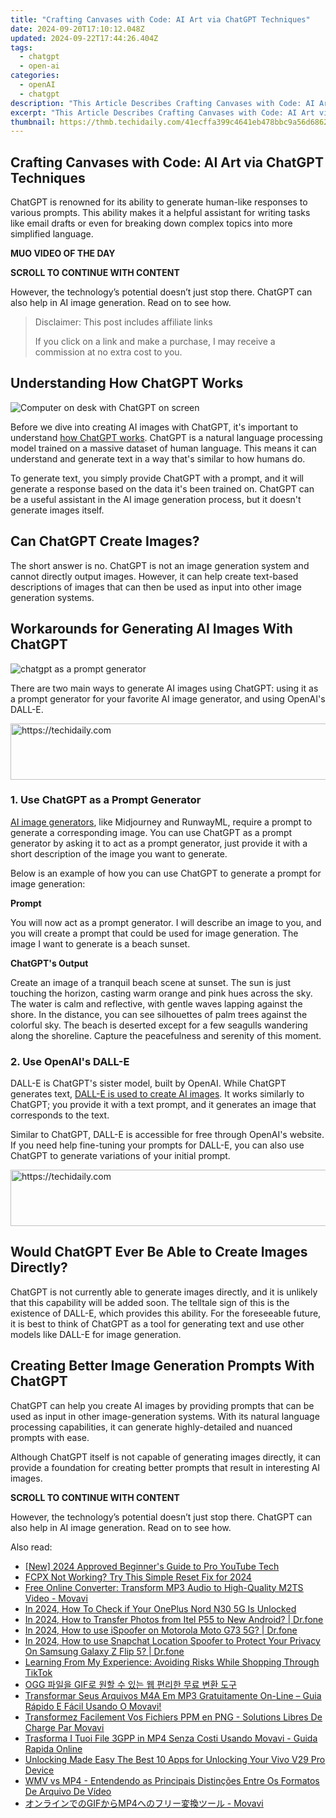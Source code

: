 ```yaml
---
title: "Crafting Canvases with Code: AI Art via ChatGPT Techniques"
date: 2024-09-20T17:10:12.048Z
updated: 2024-09-22T17:44:26.404Z
tags:
  - chatgpt
  - open-ai
categories:
  - openAI
  - chatgpt
description: "This Article Describes Crafting Canvases with Code: AI Art via ChatGPT Techniques"
excerpt: "This Article Describes Crafting Canvases with Code: AI Art via ChatGPT Techniques"
thumbnail: https://thmb.techidaily.com/41ecffa399c4641eb478bbc9a56d686246cf56f4215b22a2996b87e8b085b0a4.jpg
---
```


## Crafting Canvases with Code: AI Art via ChatGPT Techniques

 ChatGPT is renowned for its ability to generate human-like responses to various prompts. This ability makes it a helpful assistant for writing tasks like email drafts or even for breaking down complex topics into more simplified language.

**MUO VIDEO OF THE DAY**

**SCROLL TO CONTINUE WITH CONTENT**

 However, the technology’s potential doesn’t just stop there. ChatGPT can also help in AI image generation. Read on to see how.

>  Disclaimer: This post includes affiliate links
>
>  If you click on a link and make a purchase, I may receive a commission at no extra cost to you.
>

## Understanding How ChatGPT Works

![Computer on desk with ChatGPT on screen](https://static1.makeuseofimages.com/wordpress/wp-content/uploads/2023/04/chatgpt-computer.jpg)

 Before we dive into creating AI images with ChatGPT, it's important to understand [how ChatGPT works](https://www.makeuseof.com/how-does-chatgpt-work/). ChatGPT is a natural language processing model trained on a massive dataset of human language. This means it can understand and generate text in a way that's similar to how humans do.

 To generate text, you simply provide ChatGPT with a prompt, and it will generate a response based on the data it's been trained on. ChatGPT can be a useful assistant in the AI image generation process, but it doesn't generate images itself.

## Can ChatGPT Create Images?

 The short answer is no. ChatGPT is not an image generation system and cannot directly output images. However, it can help create text-based descriptions of images that can then be used as input into other image generation systems.

## Workarounds for Generating AI Images With ChatGPT

![chatgpt as a prompt generator](https://static1.makeuseofimages.com/wordpress/wp-content/uploads/2023/05/chatgpt-as-a-prompt-generator.jpg)

 There are two main ways to generate AI images using ChatGPT: using it as a prompt generator for your favorite AI image generator, and using OpenAI's DALL-E.

<!-- affiliate ads begin -->
<a href="https://appsumo.8odi.net/c/5597632/2052063/7443" target="_top" id="2052063">
  <img src="//a.impactradius-go.com/display-ad/7443-2052063" border="0" alt="https://techidaily.com" width="728" height="90"/>
</a>
<img height="0" width="0" src="https://appsumo.8odi.net/i/5597632/2052063/7443" style="position:absolute;visibility:hidden;" border="0" />
<!-- affiliate ads end -->

### 1\. Use ChatGPT as a Prompt Generator

[AI image generators](https://www.makeuseof.com/ai-text-to-art-generators/), like Midjourney and RunwayML, require a prompt to generate a corresponding image. You can use ChatGPT as a prompt generator by asking it to act as a prompt generator, just provide it with a short description of the image you want to generate.

 Below is an example of how you can use ChatGPT to generate a prompt for image generation:

**Prompt**

You will now act as a prompt generator. I will describe an image to you, and you will create a prompt that could be used for image generation. The image I want to generate is a beach sunset.

**ChatGPT's Output**

Create an image of a tranquil beach scene at sunset. The sun is just touching the horizon, casting warm orange and pink hues across the sky. The water is calm and reflective, with gentle waves lapping against the shore. In the distance, you can see silhouettes of palm trees against the colorful sky. The beach is deserted except for a few seagulls wandering along the shoreline. Capture the peacefulness and serenity of this moment.

### 2\. Use OpenAI's DALL-E

 DALL-E is ChatGPT's sister model, built by OpenAI. While ChatGPT generates text, [DALL-E is used to create AI images](https://www.makeuseof.com/what-is-dall-e-ai-image-generator/). It works similarly to ChatGPT; you provide it with a text prompt, and it generates an image that corresponds to the text.

 Similar to ChatGPT, DALL-E is accessible for free through OpenAI's website. If you need help fine-tuning your prompts for DALL-E, you can also use ChatGPT to generate variations of your initial prompt.

<!-- affiliate ads begin -->
<a href="https://appsumo.8odi.net/c/5597632/2105870/7443" target="_top" id="2105870">
  <img src="//a.impactradius-go.com/display-ad/7443-2105870" border="0" alt="https://techidaily.com" width="728" height="90"/>
</a>
<img height="0" width="0" src="https://appsumo.8odi.net/i/5597632/2105870/7443" style="position:absolute;visibility:hidden;" border="0" />
<!-- affiliate ads end -->

## Would ChatGPT Ever Be Able to Create Images Directly?

 ChatGPT is not currently able to generate images directly, and it is unlikely that this capability will be added soon. The telltale sign of this is the existence of DALL-E, which provides this ability. For the foreseeable future, it is best to think of ChatGPT as a tool for generating text and use other models like DALL-E for image generation.

## Creating Better Image Generation Prompts With ChatGPT

 ChatGPT can help you create AI images by providing prompts that can be used as input in other image-generation systems. With its natural language processing capabilities, it can generate highly-detailed and nuanced prompts with ease.

 Although ChatGPT itself is not capable of generating images directly, it can provide a foundation for creating better prompts that result in interesting AI images.

**SCROLL TO CONTINUE WITH CONTENT**

 However, the technology’s potential doesn’t just stop there. ChatGPT can also help in AI image generation. Read on to see how.

<ins class="adsbygoogle"
     style="display:block"
     data-ad-format="autorelaxed"
     data-ad-client="ca-pub-7571918770474297"
     data-ad-slot="1223367746"></ins>

<ins class="adsbygoogle"
     style="display:block"
     data-ad-client="ca-pub-7571918770474297"
     data-ad-slot="8358498916"
     data-ad-format="auto"
     data-full-width-responsive="true"></ins>

<span class="atpl-alsoreadstyle">Also read:</span>
<div><ul>
<li><a href="https://youtube-web.techidaily.com/024-approved-beginners-guide-to-pro-youtube-tech/"><u>[New] 2024 Approved Beginner's Guide to Pro YouTube Tech</u></a></li>
<li><a href="https://ai-vdieo-software.techidaily.com/fcpx-not-working-try-this-simple-reset-fix-for-2024/"><u>FCPX Not Working? Try This Simple Reset Fix for 2024</u></a></li>
<li><a href="https://tech-savvy.techidaily.com/free-online-converter-transform-mp3-audio-to-high-quality-m2ts-video-movavi/"><u>Free Online Converter: Transform MP3 Audio to High-Quality M2TS Video - Movavi</u></a></li>
<li><a href="https://sim-unlock.techidaily.com/in-2024-how-to-check-if-your-oneplus-nord-n30-5g-is-unlocked-by-drfone-android/"><u>In 2024, How To Check if Your OnePlus Nord N30 5G Is Unlocked</u></a></li>
<li><a href="https://android-transfer.techidaily.com/in-2024-how-to-transfer-photos-from-itel-p55-to-new-android-drfone-by-drfone-transfer-from-android-transfer-from-android/"><u>In 2024, How to Transfer Photos from Itel P55 to New Android? | Dr.fone</u></a></li>
<li><a href="https://android-pokemon-go.techidaily.com/in-2024-how-to-use-ispoofer-on-motorola-moto-g73-5g-drfone-by-drfone-virtual-android/"><u>In 2024, How to use iSpoofer on Motorola Moto G73 5G? | Dr.fone</u></a></li>
<li><a href="https://phone-solutions.techidaily.com/in-2024-how-to-use-snapchat-location-spoofer-to-protect-your-privacy-on-samsung-galaxy-z-flip-5-drfone-by-drfone-virtual-android/"><u>In 2024, How to use Snapchat Location Spoofer to Protect Your Privacy On Samsung Galaxy Z Flip 5? | Dr.fone</u></a></li>
<li><a href="https://techidaily.com/learning-from-my-experience-avoiding-risks-while-shopping-through-tiktok/"><u>Learning From My Experience: Avoiding Risks While Shopping Through TikTok</u></a></li>
<li><a href="https://tech-savvy.techidaily.com/ogg-gif/"><u>OGG 파일을 GIF로 원할 수 있는 웹 편리한 무료 변환 도구</u></a></li>
<li><a href="https://tech-savvy.techidaily.com/transformar-seus-arquivos-m4a-em-mp3-gratuitamente-on-line-guia-rapido-e-facil-usando-o-movavi/"><u>Transformar Seus Arquivos M4A Em MP3 Gratuitamente On-Line – Guia Rápido E Fácil Usando O Movavi!</u></a></li>
<li><a href="https://tech-savvy.techidaily.com/transformez-facilement-vos-fichiers-ppm-en-png-solutions-libres-de-charge-par-movavi/"><u>Transformez Facilement Vos Fichiers PPM en PNG - Solutions Libres De Charge Par Movavi</u></a></li>
<li><a href="https://tech-savvy.techidaily.com/trasforma-i-tuoi-file-3gpp-in-mp4-senza-costi-usando-movavi-guida-rapida-online/"><u>Trasforma I Tuoi File 3GPP in MP4 Senza Costi Usando Movavi - Guida Rapida Online</u></a></li>
<li><a href="https://android-unlock.techidaily.com/unlocking-made-easy-the-best-10-apps-for-unlocking-your-vivo-v29-pro-device-by-drfone-android/"><u>Unlocking Made Easy The Best 10 Apps for Unlocking Your Vivo V29 Pro Device</u></a></li>
<li><a href="https://tech-savvy.techidaily.com/wmv-vs-mp4-entendendo-as-principais-distincoes-entre-os-formatos-de-arquivo-de-video/"><u>WMV vs MP4 - Entendendo as Principais Distinções Entre Os Formatos De Arquivo De Vídeo</u></a></li>
<li><a href="https://tech-savvy.techidaily.com/1726227617210-gifmp4-movavi/"><u>オンラインでのGIFからMP4へのフリー変換ツール - Movavi</u></a></li>
</ul></div>

